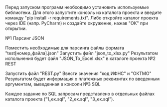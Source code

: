 Перед запуском программ необходимо установить используемые библиотеки. Для этого запустите консоль из каталога проекта и введите команду "pip install -r requirements.txt". Либо откройте каталог проекта через IDE (напр. PyCharm) и создайте окружение, нажав "ОК" при открытии.

№1 Парсинг JSON

Поместить необходимые для парсинга файлы формата "test[номер_файла].json"
Запустить файл "json_to_xlsx.py"
Результатом испольнения будет файл "JSON_To_Excel.xlsx" в каталоге проекта
№2 REST

Запустить файл "REST.py"
Ввести значения "код ИФНС" и "ОКТМО"
Результатом будет информация о платежных реквизитах по введенным аргументам, выведенная в консоли
№3 SQL

Каждое задание по SQL запросам представлено в отдельных файлах каталога проекта ("1_ex.sql", "2_ex.sql", "3_ex.sql").
